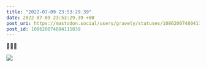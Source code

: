 ```yaml
---
title: "2022-07-09 23:53:29.39"
date: 2022-07-09 23:53:29.39 +00
post_uri: https://mastodon.social/users/gravely/statuses/108620074804111839
post_id: 108620074804111839
---
```

🔪🔪🔪


![](/images/108620074755937622.jpg)

